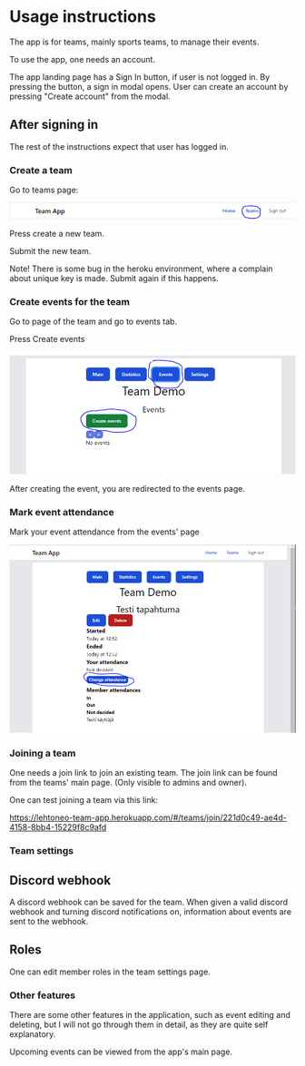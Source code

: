 # Usage instructions

The app is for teams, mainly sports teams, to manage their events.

To use the app, one needs an account.

The app landing page has a Sign In button, if user is not logged in. By pressing the button, a sign in modal opens. User can create an account by pressing "Create account" from the modal.

## After signing in

The rest of the instructions expect that user has logged in.

### Create a team

Go to teams page:

![Teams navigation](./images/teams_navigation.PNG)

Press create a new team. 

Submit the new team. 

Note! There is some bug in the heroku environment, where a complain about unique key is made. Submit again if this happens.

### Create events for the team

Go to page of the team and go to events tab.

Press Create events

![Create event](./images/create_event.PNG)

After creating the event, you are redirected to the events page.

### Mark event attendance

Mark your event attendance from the events' page

![Mark attendance](./images/mark_attendace.PNG)

### Joining a team

One needs a join link to join an existing team. The join link can be found from the teams' main page. (Only visible to admins and owner).

One can test joining a team via this link:

https://lehtoneo-team-app.herokuapp.com/#/teams/join/221d0c49-ae4d-4158-8bb4-15229f8c9afd

### Team settings

## Discord webhook

A discord webhook can be saved for the team. When given a valid discord webhook and turning discord notifications on, information about events are sent to the webhook.

## Roles

One can edit member roles in the team settings page. 

### Other features

There are some other features in the application, such as event editing and deleting, but I will not go through them in detail, as they are quite self explanatory. 

Upcoming events can be viewed from the app's main page.

